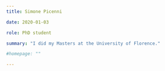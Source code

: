 ```yaml
---
title: Simone Picenni

date: 2020-01-03

role: PhD student

summary: "I did my Masters at the University of Florence."

#homepage: ""

---
```

